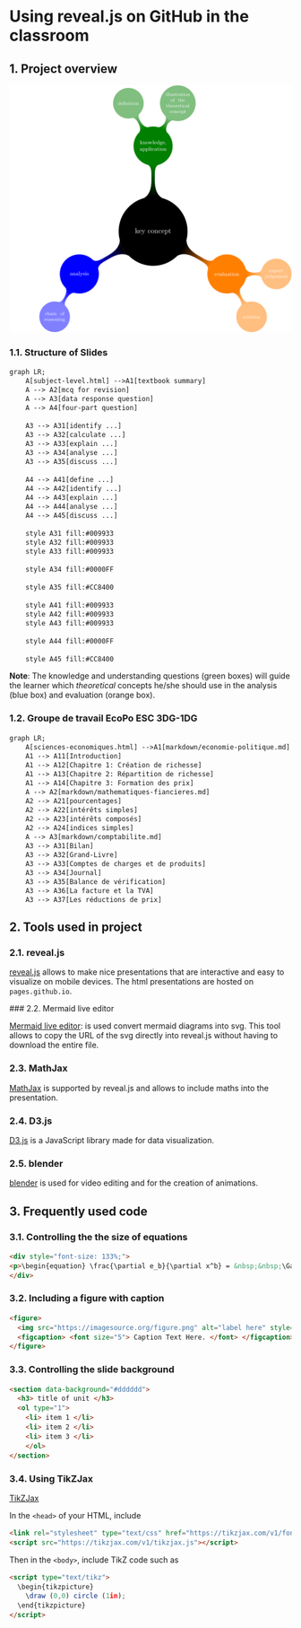 # Using reveal.js on GitHub in the classroom

## 1. Project overview

![structured writing](docs/media/svg/Structured_Writing_0.svg)

### 1.1. Structure of Slides

```mermaid
graph LR;
    A[subject-level.html] -->A1[textbook summary]
    A --> A2[mcq for revision]
    A --> A3[data response question]
    A --> A4[four-part question]

    A3 --> A31[identify ...]
    A3 --> A32[calculate ...]
    A3 --> A33[explain ...]
    A3 --> A34[analyse ...]
    A3 --> A35[discuss ...]

    A4 --> A41[define ...]
    A4 --> A42[identify ...]
    A4 --> A43[explain ...]
    A4 --> A44[analyse ...]
    A4 --> A45[discuss ...]

    style A31 fill:#009933
    style A32 fill:#009933
    style A33 fill:#009933

    style A34 fill:#0000FF

    style A35 fill:#CC8400

    style A41 fill:#009933
    style A42 fill:#009933
    style A43 fill:#009933    

    style A44 fill:#0000FF

    style A45 fill:#CC8400    
```

**Note**: The knowledge and understanding questions (green boxes) will guide the learner which *theoretical* concepts he/she should use in the analysis (blue box) and evaluation (orange box). 


### 1.2. Groupe de travail EcoPo ESC 3DG-1DG

```mermaid
graph LR;
    A[sciences-economiques.html] -->A1[markdown/economie-politique.md]
    A1 --> A11[Introduction]
    A1 --> A12[Chapitre 1: Création de richesse]
    A1 --> A13[Chapitre 2: Répartition de richesse]
    A1 --> A14[Chapitre 3: Formation des prix]
    A --> A2[markdown/mathematiques-fiancieres.md]
    A2 --> A21[pourcentages]
    A2 --> A22[intérêts simples]
    A2 --> A23[intérêts composés]
    A2 --> A24[indices simples]
    A --> A3[markdown/comptabilite.md]
    A3 --> A31[Bilan]
    A3 --> A32[Grand-Livre]
    A3 --> A33[Comptes de charges et de produits]
    A3 --> A34[Journal]
    A3 --> A35[Balance de vérification]
    A3 --> A36[La facture et la TVA]
    A3 --> A37[Les réductions de prix]
```

## 2. Tools used in project

### 2.1. reveal.js

[reveal.js](https://revealjs.com/) allows to make nice presentations that are interactive and easy to visualize on mobile devices. The html presentations are hosted on `pages.github.io`.

### 2.2. Mermaid live editor

[Mermaid live editor](https://mermaid.live/edit): is used convert mermaid diagrams into svg. This tool allows to copy the URL of the svg directly into reveal.js without having to download the entire file.

### 2.3. MathJax

[MathJax](https://www.mathjax.org/) is supported by reveal.js and allows to include maths into the presentation.

### 2.4. D3.js

[D3.js](https://d3js.org/) is a JavaScript library made for data visualization.

### 2.5. blender

[blender](https://www.blender.org/) is used for video editing and for the creation of animations.

## 3. Frequently used code

### 3.1. Controlling the the size of equations

```html
<div style="font-size: 133%;">
<p>\begin{equation} \frac{\partial e_b}{\partial x^b} = &nbsp;&nbsp;\Gamma_{ab}^k &nbsp;e_k &nbsp; \end{equation}</p>
</div>
```

### 3.2. Including a figure with caption

```html
<figure>
  <img src="https://imagesource.org/figure.png" alt="label here" style="width:60%">
  <figcaption> <font size="5"> Caption Text Here. </font> </figcaption>
</figure>
```

### 3.3. Controlling the slide background

```html
<section data-background="#dddddd">
  <h3> title of unit </h3>
  <ol type="1">
    <li> item 1 </li>
    <li> item 2 </li>
    <li> item 3 </li>	
    </ol>
</section>
```




### 3.4. Using TikZJax

[TikZJax](https://tikzjax.com/)

In the `<head>` of your HTML, include

```html
<link rel="stylesheet" type="text/css" href="https://tikzjax.com/v1/fonts.css">
<script src="https://tikzjax.com/v1/tikzjax.js"></script>
```

Then in the `<body>`, include TikZ code such as

```html
<script type="text/tikz">
  \begin{tikzpicture}
    \draw (0,0) circle (1in);
  \end{tikzpicture}
</script>
````



